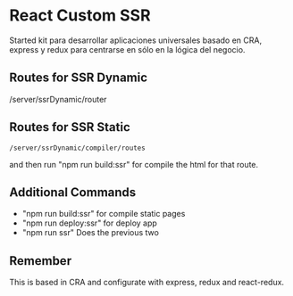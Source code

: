 # React Custom SSR

Started kit para desarrollar aplicaciones universales basado en CRA, express y redux para centrarse en sólo en la lógica del negocio.

## Routes for SSR Dynamic
/server/ssrDynamic/router

## Routes for SSR Static
`/server/ssrDynamic/compiler/routes`

and then run "npm run build:ssr" for compile the html for that route.

## Additional Commands

- "npm run build:ssr" for compile static pages
- "npm run deploy:ssr" for deploy app 
- "npm run ssr" Does the previous two

## Remember

This is based in CRA and configurate with express, redux and react-redux.